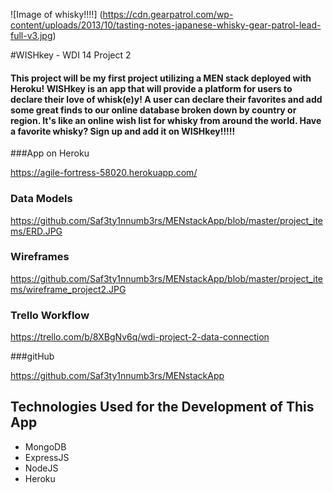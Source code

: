 ![Image of whisky!!!!]
(https://cdn.gearpatrol.com/wp-content/uploads/2013/10/tasting-notes-japanese-whisky-gear-patrol-lead-full-v3.jpg)

#WISHkey - WDI 14 Project 2
#### This project will be my first project utilizing a MEN stack deployed with Heroku! WISHkey is an app that will provide a platform for users to declare their love of whisk(e)y! A user can declare their favorites and add some great finds to our online database broken down by country or region. It's like an online wish list for whisky from around the world. Have a favorite whisky? Sign up and add it on WISHkey!!!!!

###App on Heroku

https://agile-fortress-58020.herokuapp.com/

### Data Models
https://github.com/Saf3ty1nnumb3rs/MENstackApp/blob/master/project_items/ERD.JPG


### Wireframes

https://github.com/Saf3ty1nnumb3rs/MENstackApp/blob/master/project_items/wireframe_project2.JPG

### Trello Workflow

https://trello.com/b/8XBgNv6q/wdi-project-2-data-connection

###gitHub

https://github.com/Saf3ty1nnumb3rs/MENstackApp



## Technologies Used for the Development of This App

* MongoDB
* ExpressJS
* NodeJS
* Heroku
